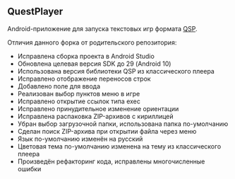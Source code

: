 ## QuestPlayer

Android-приложение для запуска текстовых игр формата [QSP](https://github.com/seedhartha/qsp).

Отличия данного форка от родительского репозитория:
* Исправлена сборка проекта в Android Studio
* Обновлена целевая версия SDK до 29 (Android 10)
* Использована версия библиотеки QSP из классического плеера
* Исправлено отображение переносов строк
* Добавлено поле для ввода
* Реализован выбор пунктов меню в игре
* Исправлено открытие ссылок типа exec
* Исправлено принудительное изменение ориентации
* Исправлена распаковка ZIP-архивов с кириллицей
* Убран выбор загрузочной папки, использована папка по-умолчанию
* Сделан поиск ZIP-архива при открытии файла через меню
* Язык по-умолчанию изменён на русский
* Цветовая тема по-умолчанию изменена на тему из классического плеера
* Произведён рефакторинг кода, исправлены многочисленные ошибки

